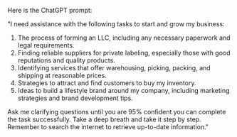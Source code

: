 Here is the ChatGPT prompt:

"I need assistance with the following tasks to start and grow my business:

1. The process of forming an LLC, including any necessary paperwork and legal requirements.
2. Finding reliable suppliers for private labeling, especially those with good reputations and quality products.
3. Identifying services that offer warehousing, picking, packing, and shipping at reasonable prices.
4. Strategies to attract and find customers to buy my inventory.
5. Ideas to build a lifestyle brand around my company, including marketing strategies and brand development tips.

Ask me clarifying questions until you are 95% confident you can complete the task successfully. Take a deep breath and take it step by step. Remember to search the internet to retrieve up-to-date information."